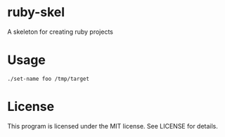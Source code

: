 # ruby-skel

A skeleton for creating ruby projects

# Usage

```
./set-name foo /tmp/target
```
# License

This program is licensed under the MIT license. See LICENSE for details.

